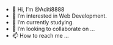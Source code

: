 - 👋 Hi, I’m @Aditi8888
- 👀 I’m interested in Web Development.
- 🌱 I’m currently studying.
- 💞️ I’m looking to collaborate on ...
- 📫 How to reach me ...

<!---
Aditi8888/Aditi8888 is a ✨ special ✨ repository because its `README.md` (this file) appears on your GitHub profile.
You can click the Preview link to take a look at your changes.
--->
